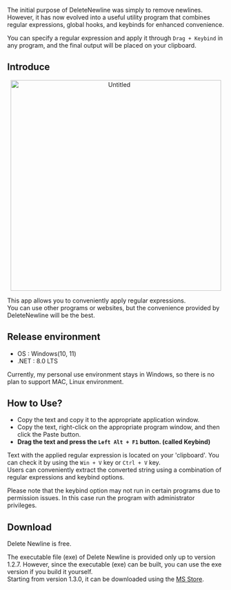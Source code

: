 The initial purpose of DeleteNewline was simply to remove newlines. However, it has now evolved into a useful utility program that combines regular expressions, global hooks, and keybinds for enhanced convenience. 

You can specify a regular expression and apply it through `Drag + Keybind` in any program, and the final output will be placed on your clipboard.

## Introduce

<p align="center">
<img width="488" alt="Untitled" src="https://github.com/user-attachments/assets/70103785-c9c5-41d0-80a7-d99b3d3cc60b">
</p>

This app allows you to conveniently apply regular expressions.  
You can use other programs or websites, but the convenience provided by DeleteNewline will be the best.

## Release environment
* OS : Windows(10, 11)
* .NET : 8.0 LTS

Currently, my personal use environment stays in Windows, so there is no plan to support MAC, Linux environment.

## How to Use?
* Copy the text and copy it to the appropriate application window.  
* Copy the text, right-click on the appropriate program window, and then click the Paste button.  
* **Drag the text and press the `Left Alt + F1` button. (called Keybind)**

Text with the applied regular expression is located on your 'clipboard'. You can check it by using the `Win + V` key or `Ctrl + V` key.  
Users can conveniently extract the converted string using a combination of regular expressions and keybind options.

Please note that the keybind option may not run in certain programs due to permission issues. In this case run the program with administrator privileges.

## Download

Delete Newline is free.

The executable file (exe) of Delete Newline is provided only up to version 1.2.7. However, since the executable (exe) can be built, you can use the exe version if you build it yourself.  
Starting from version 1.3.0, it can be downloaded using the [MS Store](https://apps.microsoft.com/store/detail/delete-newline/9NC17SL0VV5S).
